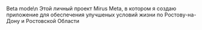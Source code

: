 Beta mode\n
Этой личный проект Mirus Meta, в котором я создаю приложение для обеспечения улучшеных условий жизни по Ростову-на-Дону и Ростовской Области
